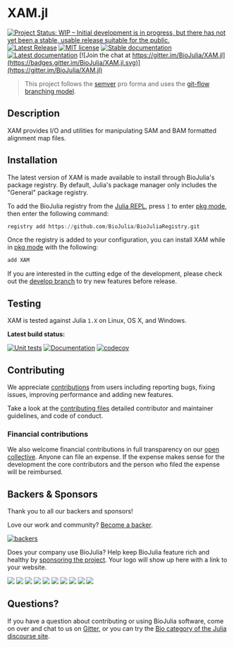 # XAM.jl

[![Project Status: WIP – Initial development is in progress, but there has not yet been a stable, usable release suitable for the public.](https://www.repostatus.org/badges/latest/wip.svg)](https://www.repostatus.org/#wip)
[![Latest Release](https://img.shields.io/github/release/BioJulia/XAM.jl.svg)](https://github.com/BioJulia/XAM.jl/releases/latest)
[![MIT license](https://img.shields.io/badge/license-MIT-green.svg)](https://github.com/BioJulia/XAM.jl/blob/master/LICENSE)
[![Stable documentation](https://img.shields.io/badge/docs-stable-blue.svg)](https://biojulia.github.io/XAM.jl/stable)
[![Latest documentation](https://img.shields.io/badge/docs-dev-blue.svg)](https://biojulia.github.io/XAM.jl/dev/)
[![Join the chat at https://gitter.im/BioJulia/XAM.jl](https://badges.gitter.im/BioJulia/XAM.jl.svg)](https://gitter.im/BioJulia/XAM.jl)

> This project follows the [semver](http://semver.org) pro forma and uses the [git-flow branching model](https://nvie.com/posts/a-successful-git-branching-model/).

## Description

XAM provides I/O and utilities for manipulating SAM and BAM formatted alignment map files.


## Installation
The latest version of XAM is made available to install through BioJulia's package registry.
By default, Julia's package manager only includes the "General" package registry.

To add the BioJulia registry from the [Julia REPL](https://docs.julialang.org/en/v1/manual/getting-started/), press `]` to enter [pkg mode](https://docs.julialang.org/en/v1/stdlib/Pkg/), then enter the following command:
```julia
registry add https://github.com/BioJulia/BioJuliaRegistry.git
```

Once the registry is added to your configuration, you can install XAM while in [pkg mode](https://docs.julialang.org/en/v1/stdlib/Pkg/) with the following:
```julia
add XAM
```

If you are interested in the cutting edge of the development, please check out the [develop branch](https://github.com/BioJulia/XAM.jl/tree/develop) to try new features before release.

## Testing
XAM is tested against Julia `1.X` on Linux, OS X, and Windows.

**Latest build status:**

[![Unit tests](https://github.com/BioJulia/XAM.jl/workflows/Unit%20tests/badge.svg?branch=master)](https://github.com/BioJulia/XAM.jl/actions?query=workflow%3A%22Unit+tests%22+branch%3Amaster)
[![Documentation](https://github.com/BioJulia/XAM.jl/workflows/Documentation/badge.svg?branch=master)](https://github.com/BioJulia/XAM.jl/actions?query=workflow%3ADocumentation+branch%3Amaster)
[![codecov](https://codecov.io/gh/BioJulia/XAM.jl/branch/master/graph/badge.svg)](https://codecov.io/gh/BioJulia/XAM.jl)

## Contributing
We appreciate [contributions](https://github.com/BioJulia/XAM.jl/graphs/contributors) from users including reporting bugs, fixing issues, improving performance and adding new features.

Take a look at the [contributing files](https://github.com/BioJulia/Contributing) detailed contributor and maintainer guidelines, and code of conduct.

### Financial contributions
We also welcome financial contributions in full transparency on our [open collective](https://opencollective.com/biojulia).
Anyone can file an expense.
If the expense makes sense for the development the core contributors and the person who filed the expense will be reimbursed.


## Backers & Sponsors
Thank you to all our backers and sponsors!

Love our work and community? [Become a backer](https://opencollective.com/biojulia#backer).

[![backers](https://opencollective.com/biojulia/backers.svg?width=890)](https://opencollective.com/biojulia#backers)

Does your company use BioJulia?
Help keep BioJulia feature rich and healthy by [sponsoring the project](https://opencollective.com/biojulia#sponsor).
Your logo will show up here with a link to your website.

[![](https://opencollective.com/biojulia/sponsor/0/avatar.svg)](https://opencollective.com/biojulia/sponsor/0/website)
[![](https://opencollective.com/biojulia/sponsor/1/avatar.svg)](https://opencollective.com/biojulia/sponsor/1/website)
[![](https://opencollective.com/biojulia/sponsor/2/avatar.svg)](https://opencollective.com/biojulia/sponsor/2/website)
[![](https://opencollective.com/biojulia/sponsor/3/avatar.svg)](https://opencollective.com/biojulia/sponsor/3/website)
[![](https://opencollective.com/biojulia/sponsor/4/avatar.svg)](https://opencollective.com/biojulia/sponsor/4/website)
[![](https://opencollective.com/biojulia/sponsor/5/avatar.svg)](https://opencollective.com/biojulia/sponsor/5/website)
[![](https://opencollective.com/biojulia/sponsor/6/avatar.svg)](https://opencollective.com/biojulia/sponsor/6/website)
[![](https://opencollective.com/biojulia/sponsor/7/avatar.svg)](https://opencollective.com/biojulia/sponsor/7/website)
[![](https://opencollective.com/biojulia/sponsor/8/avatar.svg)](https://opencollective.com/biojulia/sponsor/8/website)
[![](https://opencollective.com/biojulia/sponsor/9/avatar.svg)](https://opencollective.com/biojulia/sponsor/9/website)


## Questions?
If you have a question about contributing or using BioJulia software, come on over and chat to us on [Gitter](https://gitter.im/BioJulia/General), or you can try the [Bio category of the Julia discourse site](https://discourse.julialang.org/c/domain/bio).

